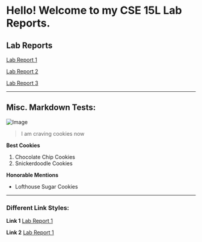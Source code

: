# Hello! Welcome to my CSE 15L Lab Reports.

## Lab Reports

[Lab Report 1](https://Lillian-Ho.github.io/cse15l-lab-reports/lab-report-1-week-2.html)

[Lab Report 2](https://Lillian-Ho.github.io/cse15l-lab-reports/lab-report-2-week-4.html)

[Lab Report 3](https://Lillian-Ho.github.io/cse15l-lab-reports/lab-report-3-week-6.html)

---
## Misc. Markdown Tests: 

![Image](https://img.buzzfeed.com/thumbnailer-prod-us-east-1/video-api/assets/62298.jpg?output-format=auto&output-quality=auto&resize=200:*)
> I am craving cookies now 

**Best Cookies** 
1. Chocolate Chip Cookies
2. Snickerdoodle Cookies 

**Honorable Mentions**
* Lofthouse Sugar Cookies 

--- 
### Different Link Styles: 
**Link 1** 
[Lab Report 1](lab-report-1-week-2.html)

**Link 2**
[Lab Report 1](https://Lillian-Ho.github.io/cse15l-lab-reports/lab-report-1-week-2.html)

